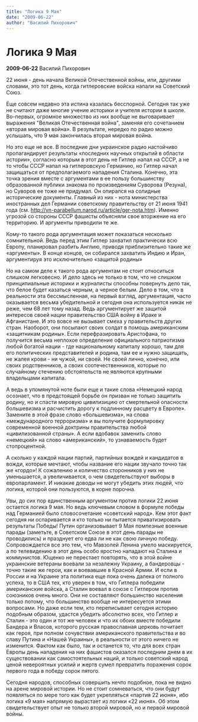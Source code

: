 ```yaml
---
title: "Логика 9 Мая"
date: "2009-06-22"
author: "Василий Пихорович"
---
```


# Логика 9 Мая

**2009-06-22** Василий Пихорович

22 июня - день начала Великой Отечественной войны, или, другими словами, это тот день, когда гитлеровские войска напали на Советский Союз.

Еще совсем недавно эта истина казалась бесспорной. Сегодня так уже не считают даже многие учение историки и учителя истории в школе. Во-первых, огромное множество из них вообще не выговаривает выражения "Великая Отечественная война", заменяя его сочетанием  «вторая мировая война». В результате, нередко по радио можно услышать, что 9 мая закончилась вторая мировая война.

Но это еще не все. В последние дни украинское радио настойчиво пропагандирует результаты «последних научных открытий в области истории», согласно которым в этот день не Гитлер напал на СССР, а не то чтобы СССР напал на гитлеровскую Германию, но Гитлер начал защищаться от предполагаемого нападения Сталина. Конечно, эта точка зрения вместе  с аргументами в ее пользу большинству образованной публики знакома по произведениям Суворова (Резуна), но Суворов ее тоже не придумал. Он опирался на солидные исторические документы. Главный из них - нота министерства иностранных дел Германии советскому правительству от 21 июня 1941 года (см. http://vn-parabellum.narod.ru/article/ger-nota.htm). Именно угрозой со стороны СССР фашисты объясняли свое вторжение на его территорию. И аргументы приводили те же.

Кому-то такого рода аргументация может показаться несколько сомнительной. Ведь перед этим Гитлер захватил практически всю Европу, планировал разбить Англию, приводя приблизительно такие же «аргументы». В конце концов, он собирался захватить Индию и Иран, аргументируя это исключительно «защитой родины»

Но на самом деле к такого рода аргументам не стоит относиться слишком легковесно. И дело здесь не только в том, что не слишком принципиальные историки и журналисты способны повернуть дело так, что белое будет казаться черным, а черное белым. Дело в том, что в реальности эта бессмысленная, на первый взгляд, аргументация, часто оказывается весьма убедительной и сегодня она используется никак не реже, чем 68 лет тому назад. Ведь аргументирует же защитой интересов своей нации правительство США войну в Ираке и Афганистане. И это вовсе не вызывает смеха у правительств других стран. Наоборот, они посылают своих солдат в помощь американским «защитникам родины». Если перефразировать Аристофана, то получится весьма неплохое определение официального патриотизма любой богатой нации - где национальному капиталу хорошо, там для его политических представителей и родина, там ее и нужно защищать, не жалея крови - ни чужой, ни своей. Не своей лично, конечно, или своих родственников, а своих соотечественников, которые по случайному стечению обстоятельств не являются крупными владельцами капитала.

А ведь в упомянутой ноте были еще и такие слова «Немецкий народ осознает, что в предстоящей борьбе он призван не только защитить родину, но и спасти мировую цивилизицию от смертельной опасности  большевизма и расчистить дорогу к подлинному расцвету в Европе». Замените в этой фразе слово «большевизма», на слова «международного терроризма» и вы получите формулировку современной военной доктрины правительства любой «цивилизованной страны». А если вдобавок заменить слово «немецкий» на слово «американский», то узнаваемость будет стопроцентной.

А сколько у каждой нации партий, партийных вождей и кандидатов в вожди, которые мечтают, чтобы название его нации звучало точно так же «гордо»! К сожалению и количество сторонников у них не уменьшается, а увеличивается, о чем свидетельствуют выборы в европарламент. И никакие доводы не могут убедить этих людей, что логика, которой они пользуются, в корне порочна.

Увы, до сих пор единственным аргументом против логики 22 июня остается логика 9 мая.  Но ведь ключевым словом в формуле победы над Германией было словосочетание «советский народ». Кем этот факт сегодня ни оспаривается и кто только ни пытается приватизировать результаты Победы! Путин организовывает 9 Мая помпезные военные парады (заметьте, в Советском Союзе в этот день парады не проводились) и празднует его едва ли не как свою личную победу. Сопровождается все это тем, что Мавзолей Ленина умело маскируется, а по телевидению в этот день особо яростно нападают на Сталина и коммунистов. Ющенко не перестает повторять, что в этой войне украинские ветераны воевали за незалежну Украину, а бандеровцы - точно такие же герои, как и воевавшие в Красной Армии. И если в России и на Украине эта политика еще пока очень далека от полного успеха, то в США тех, кто уверен в том, что Гитлера победили американские войска, а Сталин воевал в союзе с Гитлером против союзников очень много. Они не составляют большинство населения только потому, что большинство вообще не интересуется этими вопросами. Но даже если тем, кто переписывает сегодня историю подобным образом, удастся убедить абсолютно всех, что Гитлер и Сталин - это один и тот же человек и что их обоих вместе победили Бандера и Власов, которого русская православная церковь почитает как героя, при полном сочувствии американского правительства и во славу Путина и «Нашей Украины», в реальности от этого ничего не изменится. Фактом как было, так и останется то, что для всех стран Европы день нападения на них фашистов оказался последним днем в их существовании как самостоятельных наций, и только советский народ ценой невероятных усилий и жертв сумел превратить поражения сорок первого года в победу сорок пятого.

Сегодня народов, способных совершить нечто подобное, пока не видно на арене мировой истории. Но не стоит сомневаться, что они будут появляться по мере того как будет укрепляться «партия 22 июня», ибо логика «9 мая» напрямую вырастает из логики «22 июня». Об этом свидетельствует опыт не только второй мировой, но и первой мировой войны.